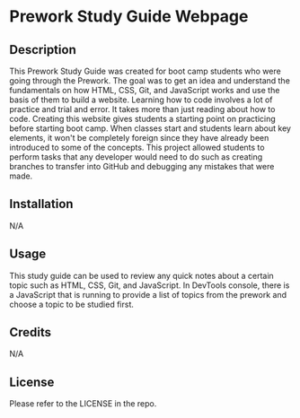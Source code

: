 # Prework Study Guide Webpage

## Description

This Prework Study Guide was created for boot camp students who were going through the Prework. The goal was to get an idea and understand the fundamentals on how HTML, CSS, Git, and JavaScript works and use the basis of them to build a website. Learning how to code involves a lot of practice and trial and error. It takes more than just reading about how to code. Creating this website gives students a starting point on practicing before starting boot camp. When classes start and students learn about key elements, it won't be completely foreign since they have already been introduced to some of the concepts. This project allowed students to perform tasks that any developer would need to do such as creating branches to transfer into GitHub and debugging any mistakes that were made. 

## Installation

N/A

## Usage

This study guide can be used to review any quick notes about a certain topic such as HTML, CSS, Git, and JavaScript. In DevTools console, there is a JavaScript that is running to provide a list of topics from the prework and choose a topic to be studied first.

## Credits

N/A

## License

Please refer to the LICENSE in the repo.
